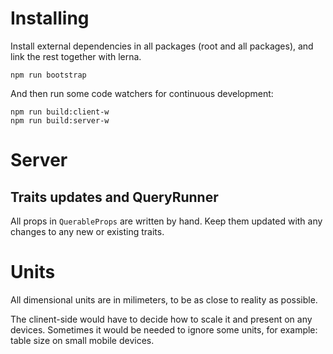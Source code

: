 # Installing

Install external dependencies in all packages (root and all packages), and link the rest together with lerna.

```
npm run bootstrap
```

And then run some code watchers for continuous development:

```
npm run build:client-w
npm run build:server-w
```

# Server

## Traits updates and QueryRunner

All props in `QuerableProps` are written by hand. Keep them updated with any changes to any new or existing traits.

# Units

All dimensional units are in milimeters, to be as close to reality as possible.

The clinent-side would have to decide how to scale it and present on any devices. Sometimes it would be needed to ignore some units, for example: table size on small mobile devices.

